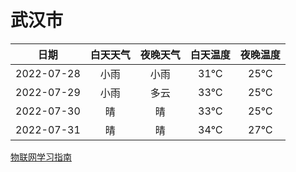 # 武汉市
|日期|白天天气|夜晚天气|白天温度|夜晚温度|
|:--:|:--:|:--:|:--:|:--:|
|2022-07-28|小雨|小雨|31℃|25℃|
|2022-07-29|小雨|多云|33℃|25℃|
|2022-07-30|晴|晴|33℃|25℃|
|2022-07-31|晴|晴|34℃|27℃|
 
[物联网学习指南](http://doc.lziqi.top/IoT)
